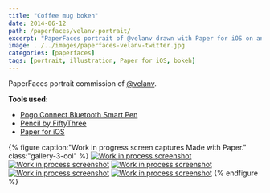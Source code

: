 ```yaml
---
title: "Coffee mug bokeh"
date: 2014-06-12
path: /paperfaces/velanv-portrait/
excerpt: "PaperFaces portrait of @velanv drawn with Paper for iOS on an iPad."
image: ../../images/paperfaces-velanv-twitter.jpg
categories: [paperfaces]
tags: [portrait, illustration, Paper for iOS, bokeh]
---
```


PaperFaces portrait commission of [@velanv](https://twitter.com/velanv).

**Tools used:**

- [Pogo Connect Bluetooth Smart Pen](https://www.amazon.com/gp/product/B009K448L4/ref=as_li_ss_tl?ie=UTF8&camp=1789&creative=390957&creativeASIN=B009K448L4&linkCode=as2&tag=mademist-20)
- [Pencil by FiftyThree](https://www.amazon.com/FiftyThree-Digital-Stylus-Pencil-iPhone/dp/B01JJBUYR4/ref=as_li_ss_tl?keywords=pencil+53&qid=1550586265&s=gateway&sr=8-3&linkCode=ll1&tag=mademist-20&linkId=0134793cb840affff60f2e45a7f64678&language=en_US)
- [Paper for iOS](https://paper.bywetransfer.com/)

{% figure caption:"Work in progress screen captures Made with Paper." class:"gallery-3-col" %}
[![Work in process screenshot](../../images/paperfaces-velanv-process-1-600.jpg)](../../images/paperfaces-velanv-process-1-lg.jpg) [![Work in process screenshot](../../images/paperfaces-velanv-process-2-600.jpg)](../../images/paperfaces-velanv-process-2-lg.jpg) [![Work in process screenshot](../../images/paperfaces-velanv-process-3-600.jpg)](../../images/paperfaces-velanv-process-3-lg.jpg) [![Work in process screenshot](../../images/paperfaces-velanv-process-4-600.jpg)](../../images/paperfaces-velanv-process-4-lg.jpg) [![Work in process screenshot](../../images/paperfaces-velanv-process-4-600.jpg)](../../images/paperfaces-velanv-process-4-lg.jpg)
{% endfigure %}
